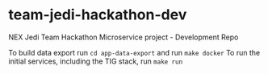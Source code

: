 # team-jedi-hackathon-dev
NEX Jedi Team Hackathon Microservice project - Development Repo

To build data export run `cd app-data-export` and run `make docker`
To run the initial services, including the TIG stack, run `make run`